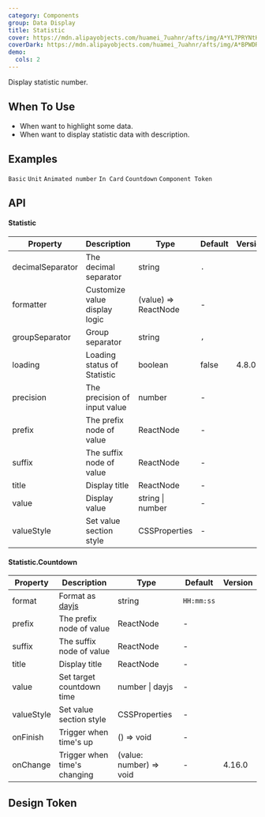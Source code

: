 ```yaml
---
category: Components
group: Data Display
title: Statistic
cover: https://mdn.alipayobjects.com/huamei_7uahnr/afts/img/A*YL7PRYNtH-4AAAAAAAAAAAAADrJ8AQ/original
coverDark: https://mdn.alipayobjects.com/huamei_7uahnr/afts/img/A*BPWDRbSYxJ4AAAAAAAAAAAAADrJ8AQ/original
demo:
  cols: 2
---
```


Display statistic number.

## When To Use

- When want to highlight some data.
- When want to display statistic data with description.

## Examples

<!-- prettier-ignore -->
<code src="./demo/basic.tsx">Basic</code>
<code src="./demo/unit.tsx">Unit</code>
<code src="./demo/animated.tsx">Animated number</code>
<code src="./demo/card.tsx" background="grey">In Card</code>
<code src="./demo/countdown.tsx">Countdown</code>
<code src="./demo/component-token.tsx" debug>Component Token</code>

## API

#### Statistic

| Property         | Description                   | Type                 | Default | Version |
| ---------------- | ----------------------------- | -------------------- | ------- | ------- |
| decimalSeparator | The decimal separator         | string               | `.`     |         |
| formatter        | Customize value display logic | (value) => ReactNode | -       |         |
| groupSeparator   | Group separator               | string               | `,`     |         |
| loading          | Loading status of Statistic   | boolean              | false   | 4.8.0   |
| precision        | The precision of input value  | number               | -       |         |
| prefix           | The prefix node of value      | ReactNode            | -       |         |
| suffix           | The suffix node of value      | ReactNode            | -       |         |
| title            | Display title                 | ReactNode            | -       |         |
| value            | Display value                 | string \| number     | -       |         |
| valueStyle       | Set value section style       | CSSProperties        | -       |         |

#### Statistic.Countdown

| Property | Description | Type | Default | Version |
| --- | --- | --- | --- | --- |
| format | Format as [dayjs](https://day.js.org/) | string | `HH:mm:ss` |  |
| prefix | The prefix node of value | ReactNode | - |  |
| suffix | The suffix node of value | ReactNode | - |  |
| title | Display title | ReactNode | - |  |
| value | Set target countdown time | number \| dayjs | - |  |
| valueStyle | Set value section style | CSSProperties | - |  |
| onFinish | Trigger when time's up | () => void | - |  |
| onChange | Trigger when time's changing | (value: number) => void | - | 4.16.0 |

## Design Token

<ComponentTokenTable component="Statistic"></ComponentTokenTable>
